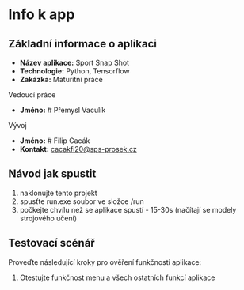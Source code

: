# Info k app

## Základní informace o aplikaci

- **Název aplikace:** Sport Snap Shot
- **Technologie:** Python, Tensorflow
- **Zakázka:** Maturitní práce

Vedoucí práce
- **Jméno:** # Přemysl Vaculík

Vývoj
- **Jméno:** # Filip Cacák
- **Kontakt:** cacakfi20@sps-prosek.cz
  
## Návod jak spustit  

1. naklonujte tento projekt  
2. spusťte run.exe soubor ve složce /run
3. počkejte chvílu než se aplikace spustí - 15-30s (načítají se modely strojového učení)

## Testovací scénář
Proveďte následující kroky pro ověření funkčnosti aplikace:
1. Otestujte funkčnost menu a všech ostatních funkcí aplikace
